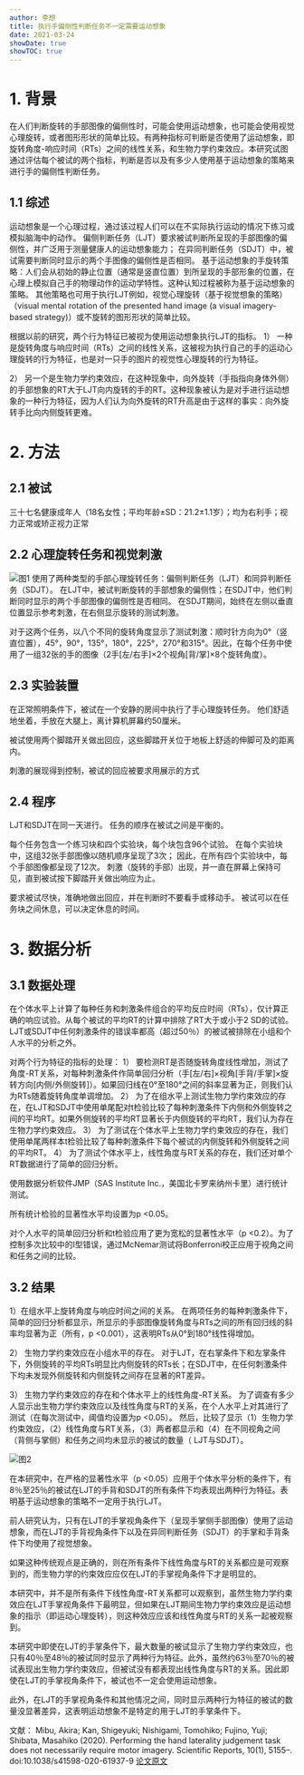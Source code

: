 ```yaml
---
author: 李想
title: 执行手偏侧性判断任务不一定需要运动想象
date: 2021-03-24
showDate: true
showTOC: true
---
```

# 1.	背景
在人们判断旋转的手部图像的偏侧性时，可能会使用运动想象，也可能会使用视觉心理旋转，或者图形形状的简单比较。有两种指标可判断是否使用了运动想象，即旋转角度-响应时间（RTs）之间的线性关系，和生物力学约束效应。本研究试图通过评估每个被试的两个指标，判断是否以及有多少人使用基于运动想象的策略来进行手的偏侧性判断任务。

## 1.1 综述
运动想象是一个心理过程，通过该过程人们可以在不实际执行运动的情况下练习或模拟脑海中的动作。
偏侧判断任务（LJT）要求被试判断所呈现的手部图像的偏侧性，并广泛用于测量健康人的运动想象能力；
在异同判断任务（SDJT）中，被试需要判断同时显示的两个手图像的偏侧性是否相同。
基于运动想象的手旋转策略：人们会从初始的静止位置（通常是竖直位置）到所呈现的手部形象的位置，在心理上模拟自己手的物理动作的运动学特性。这种认知过程被称为基于运动想象的策略。
其他策略也可用于执行LJT例如，视觉心理旋转（基于视觉想象的策略）（visual mental rotation of the presented hand image (a visual imagery-based strategy)）或不旋转的图形形状的简单比较。

根据以前的研究，两个行为特征已被视为使用运动想象执行LJT的指标。
1）	一种是旋转角度与响应时间（RTs）之间的线性关系，这被视为执行自己的手的运动心理旋转的行为特征，也是对一只手的图片的视觉性心理旋转的行为特征。

2）	另一个是生物力学约束效应，在这种现象中，向外旋转（手指指向身体外侧）的手部想象的RT大于LJT向内旋转的手的RT。这种现象被认为是对手进行运动想象的一种行为特征，因为人们认为向外旋转的RT升高是由于这样的事实：向外旋转手比向内侧旋转更难。

       


# 2.	方法
## 2.1	被试
三十七名健康成年人（18名女性；平均年龄±SD：21.2±1.1岁）；均为右利手；视力正常或矫正视力正常

## 2.2	心理旋转任务和视觉刺激

![图1](../Supporting_Information/2021-03-24-LX1-Fig1.png)
使用了两种类型的手部心理旋转任务：偏侧判断任务（LJT）和同异判断任务（SDJT）。 在LJT中，被试判断旋转的手部想象的偏侧性；在SDJT中，他们判断同时显示的两个手部图像的偏侧性是否相同。 在SDJT期间，始终在左侧以垂直位置显示参考刺激，在右侧显示旋转的测试刺激。

对于这两个任务，以八个不同的旋转角度显示了测试刺激：顺时针方向为0°（竖直位置），45°，90°，135°，180°，225°，270°和315°。因此，在每个任务中使用了一组32张的手的图像（2手[左/右手]×2个视角[背/掌]×8个旋转角度）。

## 2.3	实验装置
在正常照明条件下，被试在一个安静的房间中执行了手心理旋转任务。 他们舒适地坐着，手放在大腿上，离计算机屏幕约50厘米。 

被试使用两个脚踏开关做出回应，这些脚踏开关位于地板上舒适的伸脚可及的距离内。

刺激的展现得到控制，被试的回应被要求用展示的方式
## 2.4 程序
LJT和SDJT在同一天进行。 任务的顺序在被试之间是平衡的。 

每个任务包含一个练习块和四个实验块，每个块包含96个试验。 在每个实验块中，这组32张手部图像以随机顺序呈现了3次； 因此，在所有四个实验块中，每个手部图像都呈现了12次。 刺激（旋转的手部）出现，并一直在屏幕上保持可见，直到被试按下脚踏开关做出响应为止。 

要求被试尽快，准确地做出回应，并在判断时不要看手或移动手。 被试可以在任务块之间休息，可以决定休息的时间。




# 3.	数据分析
## 3.1	数据处理
在个体水平上计算了每种任务和刺激条件组合的平均反应时间（RTs），仅计算正确的响应试验。从每个被试的平均RT的计算中排除了RT大于或小于2 SD的试验。 LJT或SDJT中任何刺激条件的错误率都高（超过50％）的被试被排除在小组和个人水平的分析之外。

对两个行为特征的指标的处理：
1）	要检测RT是否随旋转角度线性增加，测试了角度-RT关系，对每种刺激条件作简单回归分析（手[左/右]×视角[手背/手掌]×旋转方向[内侧/外侧旋转]）。如果回归线在0°至180°之间的斜率显著为正，则我们认为RTs随着旋转角度单调增加。
2）	为了在组水平上测试生物力学约束效应的存在，在LJT和SDJT中使用单尾配对t检验比较了每种刺激条件下内侧和外侧旋转之间的平均RT。如果外侧旋转的平均RT显著长于内侧旋转的平均RT，我们认为存在生物力学约束效应。
3）	为了测试在个体水平上生物力学约束效应的存在，我们使用单尾两样本t检验比较了每种刺激条件下每个被试的内侧旋转和外侧旋转之间的平均RT。
4）	为了测试个体水平上，线性角度与RT关系的存在，我们还对单个RT数据进行了简单的回归分析。

使用数据分析软件JMP（SAS Institute Inc.，美国北卡罗来纳州卡里）进行统计测试。

所有统计检验的显著性水平均设置为p <0.05。

对个人水平的简单回归分析和t检验应用了更为宽松的显著性水平（p <0.2）。为了控制多次比较中的I型错误，通过McNemar测试将Bonferroni校正应用于视角之间和任务之间的比较。
## 3.2	结果

1）在组水平上旋转角度与响应时间之间的关系。
在两项任务的每种刺激条件下，简单的回归分析都显示，所显示的手部图像旋转角度与RTs之间的所有回归线的斜率均显著为正（所有，p <0.001），这表明RTs从0°到180°线性得增加。

2） 生物力学约束效应在小组水平的存在。
对于LJT，在右掌条件下和左掌条件下，外侧旋转的平均RTs明显比内侧旋转的RTs长；在SDJT中，在任何刺激条件下均未发现外侧旋转和内侧旋转之间存在显著的RT差异。

3）	生物力学约束效应的存在和个体水平上的线性角度-RT关系。
为了调查有多少人显示出生物力学约束效应以及线性角度与RT的关系，在个人水平上对其进行了测试（在每次测试中，阈值均设置为p <0.05）。 然后，比较了显示（1）生物力学约束效应，（2）线性角度与RT关系，（3）两者都显示和（4）在不同视角之间（背侧与掌侧）和任务之间均未显示的被试的数量（ LJT与SDJT）。

![图2](../Supporting_Information/2021-03-24-LX1-Fig2.png)

在本研究中，在严格的显著性水平（p <0.05）应用于个体水平分析的条件下，有8％至25％的被试在LJT的手背和SDJT的所有条件下均表现出两种行为特征。表明基于运动想象的策略不一定用于执行LJT。

前人研究认为，只有在LJT的手掌视角条件下（呈现手掌侧手部图像）使用了运动想象，而在LJT的手背视角条件下以及在异同判断任务（SDJT）的手掌和手背条件下均使用了视觉想象。

如果这种传统观点是正确的，则在所有条件下线性角度与RT的关系都应是可观察到的，而生物力学的约束效应应仅在LJT的手掌视角条件下才是明显的。

本研究中，并不是所有条件下线性角度-RT关系都可以观察到，虽然生物力学约束效应在LJT手掌视角条件下最明显，但如果在LJT期间生物力学约束效应是运动想象的指示（即运动心理旋转），则这种效应应该和线性角度与RT的关系一起被观察到。

本研究中即使在LJT的手掌条件下，最大数量的被试显示了生物力学约束效应，也只有40％至48％的被试同时显示了两种行为特征。此外，虽然约63％至70％的被试表现出生物力学约束效应，但被试没有都表现出线性角度与RT的关系。因此即使在LJT的手掌视角条件下，被试也不一定会使用运动想象。

此外，在LJT的手掌视角条件和其他情况之间，同时显示两种行为特征的被试的数量没显著差异，这表明运动想象不是特定的用于LJT的手掌条件下。

文献：
Mibu, Akira; Kan, Shigeyuki; Nishigami, Tomohiko; Fujino, Yuji; Shibata, Masahiko (2020). Performing the hand laterality judgement task does not necessarily require motor imagery. Scientific Reports, 10(1), 5155–. doi:10.1038/s41598-020-61937-9 
[论文原文](../Source_Files/2021-03-24-LX1.pdf)

